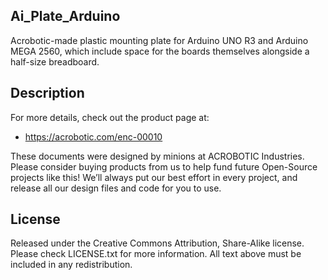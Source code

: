 ## Ai\_Plate\_Arduino

Acrobotic-made plastic mounting plate for Arduino UNO R3 and Arduino MEGA 2560,
which include space for the boards themselves alongside a half-size breadboard.

## Description

For more details, check out the product page at:

   * https://acrobotic.com/enc-00010

These documents were designed by minions at ACROBOTIC Industries.  Please
consider buying products from us to help fund future Open-Source projects like
this! We’ll always put our best effort in every project, and release all our
design files and code for you to use. 

## License

Released under the Creative Commons Attribution, Share-Alike license. Please 
check LICENSE.txt for more information. All text above must be included in any 
redistribution.

